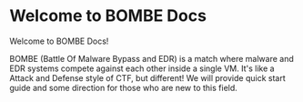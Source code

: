 # Welcome to BOMBE Docs

Welcome to BOMBE Docs!

BOMBE (Battle Of Malware Bypass and EDR) is a match where malware and EDR systems compete against each other inside a single VM. It's like a Attack and Defense style of CTF, but different! We will provide quick start guide and some direction for those who are new to this field.
